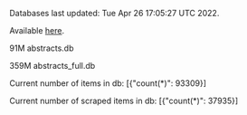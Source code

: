 Databases last updated: Tue Apr 26 17:05:27 UTC 2022. 

Available [here](https://github.com/cbeauhilton/ash-db/releases).


91M	abstracts.db

359M	abstracts_full.db

Current number of items in db:
[{"count(*)": 93309}]

Current number of scraped items in db:
[{"count(*)": 37935}]
